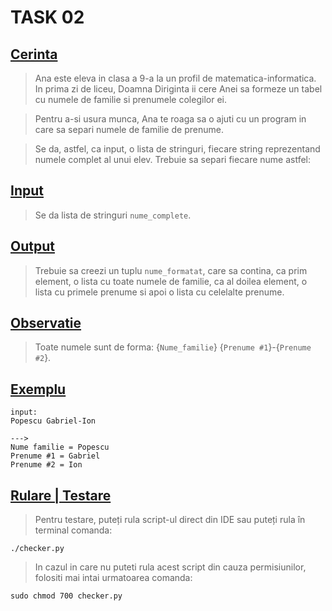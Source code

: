 # **TASK 02**

## <ins>Cerinta</ins>
>Ana este eleva in clasa a 9-a la un profil de matematica-informatica. In prima zi de liceu, Doamna Diriginta ii cere Anei sa formeze un tabel cu numele de familie si prenumele colegilor ei.

>Pentru a-si usura munca, Ana te roaga sa o ajuti cu un program in care sa separi numele de familie de prenume.

>Se da, astfel, ca input, o lista de stringuri, fiecare string reprezentand numele complet al unui elev. Trebuie sa separi fiecare nume astfel:

## <ins>Input</ins>
>Se da lista de stringuri `nume_complete`.

## <ins>Output</ins>
>Trebuie sa creezi un tuplu `nume_formatat`, care sa contina, ca prim element, o lista cu toate numele de familie, ca al doilea element, o lista cu primele prenume si apoi o lista cu celelalte prenume.

## <ins>Observatie</ins>
>Toate numele sunt de forma: 
>{`Nume_familie`} {`Prenume #1`}-{`Prenume #2`}.

## <ins>Exemplu</ins>
 
```
input:
Popescu Gabriel-Ion

--->
Nume familie = Popescu
Prenume #1 = Gabriel
Prenume #2 = Ion
```

## <ins>Rulare | Testare</ins>

> Pentru testare, puteți rula script-ul direct din IDE sau puteți rula în terminal comanda:

```
./checker.py
```

> In cazul in care nu puteti rula acest script din cauza permisiunilor, folositi mai intai urmatoarea comanda:

```
sudo chmod 700 checker.py
```